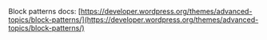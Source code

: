 Block patterns docs: [https://developer.wordpress.org/themes/advanced-topics/block-patterns/](https://developer.wordpress.org/themes/advanced-topics/block-patterns/)
